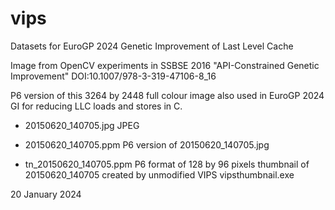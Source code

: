 # vips
Datasets for EuroGP 2024 Genetic Improvement of Last Level Cache

Image from OpenCV experiments in
SSBSE 2016 "API-Constrained Genetic Improvement"
DOI:10.1007/978-3-319-47106-8_16

P6 version of this 3264 by 2448 full colour image also
used in EuroGP 2024 GI for reducing LLC loads and stores
in C.

- 20150620_140705.jpg JPEG 

- 20150620_140705.ppm P6 version of 20150620_140705.jpg

- tn_20150620_140705.ppm P6 format 
  of 128 by 96 pixels thumbnail of 20150620_140705
  created by unmodified VIPS vipsthumbnail.exe


20 January 2024